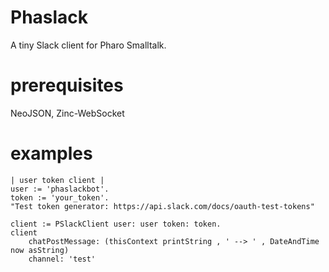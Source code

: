 # Phaslack
A tiny Slack client for Pharo Smalltalk.

# prerequisites
NeoJSON, Zinc-WebSocket

# examples

```smalltalk
| user token client |
user := 'phaslackbot'.
token := 'your_token'. 
"Test token generator: https://api.slack.com/docs/oauth-test-tokens"

client := PSlackClient user: user token: token.
client
    chatPostMessage: (thisContext printString , ' --> ' , DateAndTime now asString)
    channel: 'test'
```
